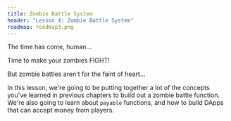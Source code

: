 ```yaml
---
title: Zombie Battle System
header: "Lesson 4: Zombie Battle System"
roadmap: roadmap3.png
---
```


The time has come, human...

Time to make your zombies FIGHT!

But zombie battles aren't for the faint of heart...

In this lesson, we're going to be putting together a lot of the concepts you've learned in previous chapters to build out a zombie battle function. We're also going to learn about `payable` functions, and how to build DApps that can accept money from players.
